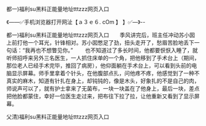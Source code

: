 都一)福利su黑料正能量地址tttzzz网页入口

《——✅手机浏览器打开网沚【ａ３ｅ６. cOm 】 】✅—》--

都一)福利su黑料正能量地址tttzzz网页入口　　季风讲完后，班主任冲动苏小囡上前打他一个耳光，针锋相对。苏小囡憋足了劲，扭头走开了，愁眉苦脸地丢下一句话：“我再也不想瞥见你。”
　　也不知道过了多长时间，他都要恹恹入睡了，就听师招呼来另外三名医生，一人抓住床单的一个角，把他移到了手术台上（期间，那位老人已经手术完毕，推回了病房），他仰面躺在手术台上，可以看到头前的电脑显示屏幕。师手里拿着个针头，在他腹部点扎，问他疼不疼，他感觉到了一种不真实的麻木，知道有针扎在身上，却钝钝的，像是木头，好象扎的不是自己的肉，师说声可以了，就有护士拿来了无菌布，一块一块盖在了他身上，最后一块，差点把他脸都蒙住，幸好一位医生走过来，把布往下拉了拉，让他重新又看到了显示屏幕。





父清)福利su黑料正能量地址tttzzz网页入口
